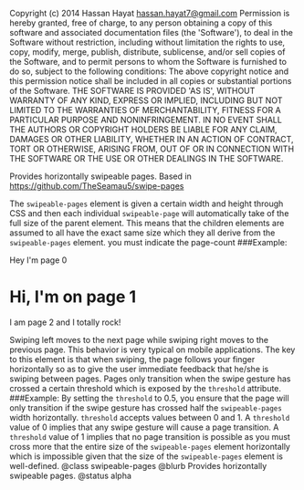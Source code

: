 Copyright (c) 2014 Hassan Hayat <hassan.hayat7@gmail.com>
Permission is hereby granted, free of charge, to any person obtaining a copy
of this software and associated documentation files (the 'Software'), to deal
in the Software without restriction, including without limitation the rights
to use, copy, modify, merge, publish, distribute, sublicense, and/or sell
copies of the Software, and to permit persons to whom the Software is
furnished to do so, subject to the following conditions:
The above copyright notice and this permission notice shall be included in
all copies or substantial portions of the Software.
THE SOFTWARE IS PROVIDED 'AS IS', WITHOUT WARRANTY OF ANY KIND, EXPRESS OR
IMPLIED, INCLUDING BUT NOT LIMITED TO THE WARRANTIES OF MERCHANTABILITY,
FITNESS FOR A PARTICULAR PURPOSE AND NONINFRINGEMENT. IN NO EVENT SHALL THE
AUTHORS OR COPYRIGHT HOLDERS BE LIABLE FOR ANY CLAIM, DAMAGES OR OTHER
LIABILITY, WHETHER IN AN ACTION OF CONTRACT, TORT OR OTHERWISE, ARISING FROM,
OUT OF OR IN CONNECTION WITH THE SOFTWARE OR THE USE OR OTHER DEALINGS IN
THE SOFTWARE.

Provides horizontally swipeable pages. Based in https://github.com/TheSeamau5/swipe-pages

The `swipeable-pages` element is given a certain width and height
through CSS and then each individual `swipeable-page` will automatically take of the full size of the parent element. This means that the children elements are assumed to all have the exact same size which they all derive from the `swipeable-pages`
element.
you must indicate the page-count
###Example:
    <swipeable-pages class="flex horizontal layout" selected="{{selectedtab}}" page-count="[[tabs.length]]">
      <div>Hey I'm page 0</div>
      <div><h1>Hi, I'm on page 1</h1></div>
      <div><p>I am page 2 and I totally rock!</p></div>
    </swipeable-pages>
Swiping left moves to the next page while swiping right moves to the previous page.
This behavior is very typical on mobile applications.
The key to this element is that when swiping, the page follows your finger
horizontally so as to give the user immediate feedback that he/she is swiping
between pages.
Pages only transition when the swipe gesture has crossed a certain threshold
which is exposed by the `threshold` attribute.
###Example:
    <swipeable-pages threshold = '0.5'>
    </swipeable-pages>
By setting the `threshold` to 0.5, you ensure that the page will only transition
if the swipe gesture has crossed half the `swipeable-pages` width horizontally.
`threshold` accepts values between 0 and 1.
A `threshold` value of 0 implies that any swipe gesture will cause a page
transition. A `threshold` value of 1 implies that no page transition is possible
as you must cross more that the entire size of the `swipeable-pages` element horizontally
which is impossible given that the size of the `swipeable-pages` element is well-defined.
@class swipeable-pages
@blurb Provides horizontally swipeable pages.
@status alpha
